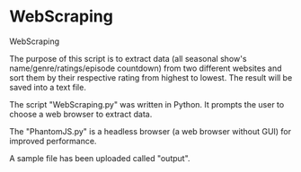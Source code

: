 # WebScraping
WebScraping

The purpose of this script is to extract data (all seasonal show's name/genre/ratings/episode countdown) from two different 
websites and sort them by their respective rating from highest to lowest. The result will be saved into a text file. 


The script "WebScraping.py" was written in Python. It prompts the user to choose a web browser to extract data.

The "PhantomJS.py" is a headless browser (a web browser without GUI) for improved performance.

A sample file has been uploaded called "output".

